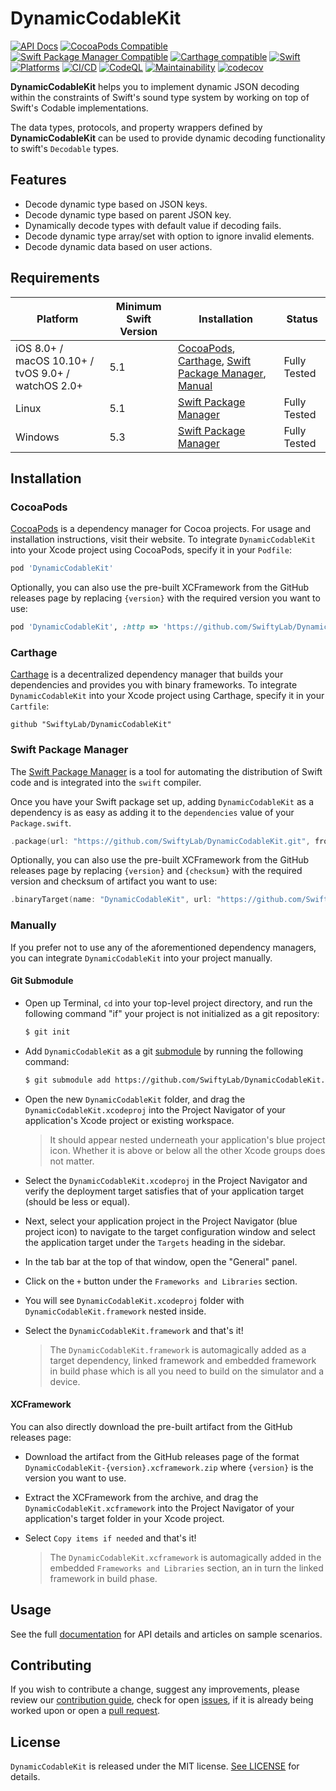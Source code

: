 # DynamicCodableKit

[![API Docs](http://img.shields.io/badge/Read_the-docs-2196f3.svg)](https://swiftylab.github.io/DynamicCodableKit/documentation/dynamiccodablekit/)
[![CocoaPods Compatible](https://img.shields.io/cocoapods/v/DynamicCodableKit.svg?label=CocoaPods&color=C90005)](https://badge.fury.io/co/DynamicCodableKit)
[![Swift Package Manager Compatible](https://img.shields.io/github/v/tag/SwiftyLab/DynamicCodableKit?label=SPM&color=orange)](https://badge.fury.io/gh/SwiftyLab%2FDynamicCodableKit)
[![Carthage compatible](https://img.shields.io/badge/Carthage-compatible-4BC51D.svg)](https://github.com/Carthage/Carthage)
[![Swift](https://img.shields.io/badge/Swift-5-orange)](https://img.shields.io/badge/Swift-5-DE5D43)
[![Platforms](https://img.shields.io/badge/Platforms-all-sucess)](https://img.shields.io/badge/Platforms-all-sucess)
[![CI/CD](https://github.com/SwiftyLab/DynamicCodableKit/actions/workflows/main.yml/badge.svg?event=push)](https://github.com/SwiftyLab/DynamicCodableKit/actions/workflows/main.yml)
[![CodeQL](https://github.com/SwiftyLab/DynamicCodableKit/actions/workflows/codeql-analysis.yml/badge.svg?event=schedule)](https://github.com/SwiftyLab/DynamicCodableKit/actions/workflows/codeql-analysis.yml)
[![Maintainability](https://api.codeclimate.com/v1/badges/fabcc4219bbc49b29751/maintainability)](https://codeclimate.com/github/SwiftyLab/DynamicCodableKit/maintainability)
[![codecov](https://codecov.io/gh/SwiftyLab/DynamicCodableKit/branch/main/graph/badge.svg?token=QIM4SKWNCS)](https://codecov.io/gh/SwiftyLab/DynamicCodableKit)

**DynamicCodableKit** helps you to implement dynamic JSON decoding within the constraints of Swift's sound type system by working on top of Swift's Codable implementations.

The data types, protocols, and property wrappers defined by **DynamicCodableKit** can be used to provide dynamic decoding functionality to swift's `Decodable` types.

## Features

- Decode dynamic type based on JSON keys.
- Decode dynamic type based on parent JSON key.
- Dynamically decode types with default value if decoding fails.
- Decode dynamic type array/set with option to ignore invalid elements.
- Decode dynamic data based on user actions.

## Requirements

| Platform | Minimum Swift Version | Installation | Status |
| --- | --- | --- | --- |
| iOS 8.0+ / macOS 10.10+ / tvOS 9.0+ / watchOS 2.0+ | 5.1 | [CocoaPods](#cocoapods), [Carthage](#carthage), [Swift Package Manager](#swift-package-manager), [Manual](#manually) | Fully Tested |
| Linux | 5.1 | [Swift Package Manager](#swift-package-manager) | Fully Tested |
| Windows | 5.3 | [Swift Package Manager](#swift-package-manager) | Fully Tested |

## Installation

### CocoaPods

[CocoaPods](https://cocoapods.org) is a dependency manager for Cocoa projects. For usage and installation instructions, visit their website. To integrate `DynamicCodableKit` into your Xcode project using CocoaPods, specify it in your `Podfile`:

```ruby
pod 'DynamicCodableKit'
```

Optionally, you can also use the pre-built XCFramework from the GitHub releases page by replacing `{version}` with the required version you want to use:

```ruby
pod 'DynamicCodableKit', :http => 'https://github.com/SwiftyLab/DynamicCodableKit/releases/download/v{version}/DynamicCodableKit-{version}.xcframework.zip'
```

### Carthage

[Carthage](https://github.com/Carthage/Carthage) is a decentralized dependency manager that builds your dependencies and provides you with binary frameworks. To integrate `DynamicCodableKit` into your Xcode project using Carthage, specify it in your `Cartfile`:

```ogdl
github "SwiftyLab/DynamicCodableKit"
```

### Swift Package Manager

The [Swift Package Manager](https://swift.org/package-manager/) is a tool for automating the distribution of Swift code and is integrated into the `swift` compiler.

Once you have your Swift package set up, adding `DynamicCodableKit` as a dependency is as easy as adding it to the `dependencies` value of your `Package.swift`.

```swift
.package(url: "https://github.com/SwiftyLab/DynamicCodableKit.git", from: "1.0.0"),
```

Optionally, you can also use the pre-built XCFramework from the GitHub releases page by replacing `{version}` and `{checksum}` with the required version and checksum of artifact you want to use:

```swift
.binaryTarget(name: "DynamicCodableKit", url: "https://github.com/SwiftyLab/DynamicCodableKit/releases/download/v{version}/DynamicCodableKit-{version}.xcframework.zip", checksum: "{checksum}"),
```

### Manually

If you prefer not to use any of the aforementioned dependency managers, you can integrate `DynamicCodableKit` into your project manually.

#### Git Submodule

- Open up Terminal, `cd` into your top-level project directory, and run the following command "if" your project is not initialized as a git repository:

  ```bash
  $ git init
  ```

- Add `DynamicCodableKit` as a git [submodule](https://git-scm.com/docs/git-submodule) by running the following command:

  ```bash
  $ git submodule add https://github.com/SwiftyLab/DynamicCodableKit.git
  ```

- Open the new `DynamicCodableKit` folder, and drag the `DynamicCodableKit.xcodeproj` into the Project Navigator of your application's Xcode project or existing workspace.

    > It should appear nested underneath your application's blue project icon. Whether it is above or below all the other Xcode groups does not matter.

- Select the `DynamicCodableKit.xcodeproj` in the Project Navigator and verify the deployment target satisfies that of your application target (should be less or equal).
- Next, select your application project in the Project Navigator (blue project icon) to navigate to the target configuration window and select the application target under the `Targets` heading in the sidebar.
- In the tab bar at the top of that window, open the "General" panel.
- Click on the `+` button under the `Frameworks and Libraries` section.
- You will see `DynamicCodableKit.xcodeproj` folder with `DynamicCodableKit.framework` nested inside.
- Select the `DynamicCodableKit.framework` and that's it!

  > The `DynamicCodableKit.framework` is automagically added as a target dependency, linked framework and embedded framework in build phase which is all you need to build on the simulator and a device.

#### XCFramework

You can also directly download the pre-built artifact from the GitHub releases page:

- Download the artifact from the GitHub releases page of the format `DynamicCodableKit-{version}.xcframework.zip` where `{version}` is the version you want to use.
- Extract the XCFramework from the archive, and drag the `DynamicCodableKit.xcframework` into the Project Navigator of your application's target folder in your Xcode project.
- Select `Copy items if needed` and that's it!

  > The `DynamicCodableKit.xcframework` is automagically added in the embedded `Frameworks and Libraries` section, an in turn the linked framework in build phase.

## Usage

See the full [documentation](https://swiftylab.github.io/DynamicCodableKit/documentation/dynamiccodablekit/) for API details and articles on sample scenarios.

## Contributing

If you wish to contribute a change, suggest any improvements,
please review our [contribution guide](CONTRIBUTING.md),
check for open [issues](https://github.com/SwiftyLab/DynamicCodableKit/issues), if it is already being worked upon
or open a [pull request](https://github.com/SwiftyLab/DynamicCodableKit/pulls).

## License

`DynamicCodableKit` is released under the MIT license. [See LICENSE](LICENSE) for details.